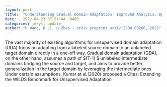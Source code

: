 ```yaml
---
layout: post
title:  "Understanding Gradual Domain Adaptation: Improved Analysis, Optimal Path and Beyond"
date:   2022-04-23 07:54:44 -0400
categories: jekyll update
author: "H Wang, B Li, H Zhao - arXiv preprint arXiv:2204.08200, 2022"
---
```

The vast majority of existing algorithms for unsupervised domain adaptation (UDA) focus on adapting from a labeled source domain to an unlabeled target domain directly in a one-off way. Gradual domain adaptation (GDA), on the other hand, assumes a path of $(T-1) $ unlabeled intermediate domains bridging the source and target, and aims to provide better generalization in the target domain by leveraging the intermediate ones. Under certain assumptions, Kumar et al.(2020) proposed a Cites: Extending the WILDS Benchmark for Unsupervised Adaptation